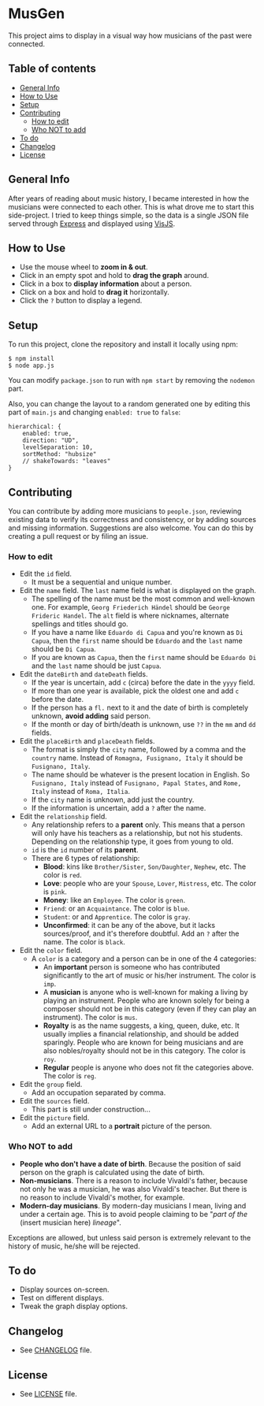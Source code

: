# MusGen

This project aims to display in a visual way how musicians of the past were connected.

## Table of contents
- [General Info](#general-info)
- [How to Use](#how-to-use)
- [Setup](#setup)
- [Contributing](#contributing)
	- [How to edit](##how-to-edit)
	- [Who NOT to add](##who-not-to-add)
- [To do](#to-do)
- [Changelog](#changelog)
- [License](#license)

## General Info
After years of reading about music history, I became interested in how the musicians  were connected to each other. This is what drove me to start this side-project. I tried to keep things simple, so the data is a single JSON file served through [Express](https://expressjs.com/) and displayed using [VisJS](https://visjs.org/).

## How to Use
- Use the mouse wheel to **zoom in & out**.
- Click in an empty spot and hold to **drag the graph** around.
- Click in a box to **display information** about a person.
- Click on a box and hold to **drag it** horizontally.
- Click the `?` button to display a legend.

## Setup
To run this project, clone the repository and install it locally using npm:

	$ npm install
	$ node app.js

You can  modify `package.json` to run with `npm start` by removing the `nodemon` part.

Also, you can change the layout to a random generated one by editing this part of `main.js` and changing `enabled: true` to `false`:

	hierarchical: {
		enabled: true,
		direction: "UD",
		levelSeparation: 10,
		sortMethod: "hubsize"
		// shakeTowards: "leaves"
	}

## Contributing
You can contribute by adding more musicians to `people.json`, reviewing existing data to verify its correctness and consistency, or by adding sources and missing information. Suggestions are also welcome. You can do this by creating a pull request or by filing an issue.

### How to edit
- Edit the `id` field.
	- It must be a sequential and unique number.
- Edit the `name` field. The `last` name field is what is displayed on the graph.
	- The spelling of the name must be the most common and well-known one. For example, `Georg Friederich Händel` should be `George Frideric Handel`. The `alt` field is where nicknames, alternate spellings and titles should go.
	- If you have a name like `Eduardo di Capua` and you're known as `Di Capua`, then the `first` name should be `Eduardo` and the `last` name should be `Di Capua`.
	- If you are known as `Capua`, then the `first` name should be `Eduardo Di` and the `last` name should be just `Capua`.
- Edit the `dateBirth` and `dateDeath` fields.
	- If the year is uncertain, add `c` (circa) before the date in the `yyyy` field.
	- If more than one year is available, pick the oldest one and add `c` before the date.
	- If the person has a `fl.` next to it and the date of birth is completely unknown, **avoid adding** said person.
	- If the month or day of birth/death is unknown, use `??` in the `mm` and `dd` fields.
- Edit the `placeBirth` and `placeDeath` fields.
	- The format is simply the `city` name, followed by a comma and the `country` name. Instead of `Romagna, Fusignano, Italy` it should be `Fusignano, Italy`.
	- The name should be whatever is the present location in English. So `Fusignano, Italy` instead of `Fusignano, Papal States`, and `Rome, Italy` instead of `Roma, Italia`.
	- If the `city` name is unknown, add just the country.
	- If the information is uncertain, add a `?` after the name.
- Edit the `relationship` field.
	- Any relationship refers to a **parent** only. This means that a person will only have his teachers as a relationship, but not his students. Depending on the relationship type, it goes from young to old.
	- `id` is the `id` number of its **parent**.
	- There are 6 types of relationship:
		- **Blood**: kins like `Brother/Sister`, `Son/Daughter`, `Nephew`, etc. The color is `red`.
		- **Love**: people who are your `Spouse`, `Lover`, `Mistress`, etc. The color is `pink`.
		- **Money**: like an `Employee`. The color is `green`.
		- `Friend`: or an `Acquaintance`. The color is `blue`.
		- `Student`: or and `Apprentice`. The color is `gray`.
		- **Unconfirmed**: it can be any of the above, but it lacks sources/proof, and it's therefore doubtful. Add an `?` after the name. The color is `black`.
- Edit the `color` field.
	- A `color` is a category and a person can be in one of the 4 categories:
		- An **important** person is someone who has contributed significantly to the art of music or his/her instrument. The color is `imp`.
		- A **musician** is anyone who is well-known for making a living by playing an instrument. People who are known solely for being a composer should not be in this category (even if they can play an instrument). The color is `mus`.
		- **Royalty** is as the name suggests, a king, queen, duke, etc. It usually implies a financial relationship, and should be added sparingly. People who are known for being musicians and are also nobles/royalty should not be in this category. The color is `roy`.
		- **Regular** people is anyone who does not fit the categories above. The color is `reg`.
- Edit the `group` field.
	- Add an occupation separated by comma.
- Edit the `sources` field.
	- This part is still under construction...
- Edit the `picture` field.
	- Add an external URL to a **portrait** picture of the person.

### Who NOT to add
- **People who don't have a date of birth**. Because the position of said person on the graph is calculated using the date of birth.
- **Non-musicians**. There is a reason to include Vivaldi's father, because not only he was a musician, he was also Vivaldi's teacher. But there is no reason to include Vivaldi's mother, for example.
- **Modern-day musicians**. By modern-day musicians I mean, living and under a certain age. This is to avoid people claiming to be "*part of the* (insert musician here) *lineage*".

Exceptions are allowed, but unless said person is extremely relevant to the history of music, he/she will be rejected.

## To do
- Display sources on-screen.
- Test on different displays.
- Tweak the graph display options.

## Changelog
- See [CHANGELOG](CHANGELOG.MD) file.

## License
- See [LICENSE](LICENSE.MD) file.